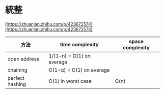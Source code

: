 # 統整

[https://zhuanlan.zhihu.com/p/423672574](https://zhuanlan.zhihu.com/p/423672574)

| 方法              | time complexity           | space complexity |
| --------------- | ------------------------- | ---------------- |
| open address    | 1/(1-n) = O(1) on average |                  |
| chaining        | O(1+α) = O(1) on average  |                  |
| perfect hashing | O(1) in worst case        | O(n)             |
